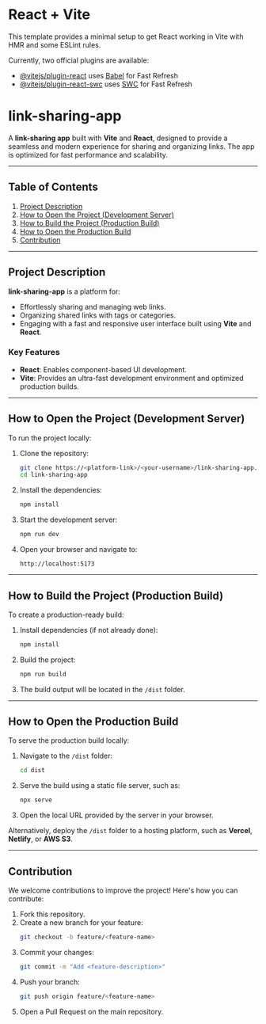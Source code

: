 # React + Vite

This template provides a minimal setup to get React working in Vite with HMR and some ESLint rules.

Currently, two official plugins are available:

- [@vitejs/plugin-react](https://github.com/vitejs/vite-plugin-react/blob/main/packages/plugin-react/README.md) uses [Babel](https://babeljs.io/) for Fast Refresh
- [@vitejs/plugin-react-swc](https://github.com/vitejs/vite-plugin-react-swc) uses [SWC](https://swc.rs/) for Fast Refresh
# link-sharing-app

A **link-sharing app** built with **Vite** and **React**, designed to provide a seamless and modern experience for sharing and organizing links. The app is optimized for fast performance and scalability.

---

## Table of Contents

1. [Project Description](#project-description)  
2. [How to Open the Project (Development Server)](#how-to-open-the-project-development-server)  
3. [How to Build the Project (Production Build)](#how-to-build-the-project-production-build)  
4. [How to Open the Production Build](#how-to-open-the-production-build)  
5. [Contribution](#contribution)  

---

## Project Description

**link-sharing-app** is a platform for:

- Effortlessly sharing and managing web links.
- Organizing shared links with tags or categories.
- Engaging with a fast and responsive user interface built using **Vite** and **React**.

### Key Features

- **React**: Enables component-based UI development.  
- **Vite**: Provides an ultra-fast development environment and optimized production builds.  

---

## How to Open the Project (Development Server)

To run the project locally:

1. Clone the repository:
   ```bash
   git clone https://<platform-link>/<your-username>/link-sharing-app.git
   cd link-sharing-app
   ```

2. Install the dependencies:
   ```bash
   npm install
   ```

3. Start the development server:
   ```bash
   npm run dev
   ```

4. Open your browser and navigate to:
   ```
   http://localhost:5173
   ```

---

## How to Build the Project (Production Build)

To create a production-ready build:

1. Install dependencies (if not already done):
   ```bash
   npm install
   ```

2. Build the project:
   ```bash
   npm run build
   ```

3. The build output will be located in the `/dist` folder.

---

## How to Open the Production Build

To serve the production build locally:

1. Navigate to the `/dist` folder:
   ```bash
   cd dist
   ```

2. Serve the build using a static file server, such as:
   ```bash
   npx serve
   ```

3. Open the local URL provided by the server in your browser.

Alternatively, deploy the `/dist` folder to a hosting platform, such as **Vercel**, **Netlify**, or **AWS S3**.

---

## Contribution

We welcome contributions to improve the project! Here's how you can contribute:

1. Fork this repository.
2. Create a new branch for your feature:
   ```bash
   git checkout -b feature/<feature-name>
   ```
3. Commit your changes:
   ```bash
   git commit -m "Add <feature-description>"
   ```
4. Push your branch:
   ```bash
   git push origin feature/<feature-name>
   ```
5. Open a Pull Request on the main repository.